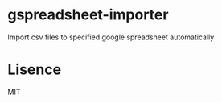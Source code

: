 # gspreadsheet-importer

Import csv files to specified google spreadsheet automatically

# Lisence

MIT
